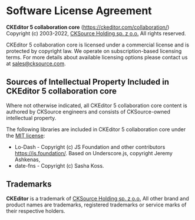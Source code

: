 Software License Agreement
==========================

**CKEditor 5 collaboration core** (https://ckeditor.com/collaboration/)<br>
Copyright (c) 2003-2022, [CKSource Holding sp. z o.o.](https://cksource.com) All rights reserved.

CKEditor 5 collaboration core is licensed under a commercial license and is protected by copyright law.
We operate on subscription-based licensing terms. For more details about available licensing options please contact us at sales@cksource.com.

Sources of Intellectual Property Included in CKEditor 5 collaboration core
--------------------------------------------------------------------------

Where not otherwise indicated, all CKEditor 5 collaboration core content is authored by CKSource engineers and consists of CKSource-owned intellectual property.

The following libraries are included in CKEditor 5 collaboration core under the [MIT license](https://opensource.org/licenses/MIT):

* Lo-Dash - Copyright (c) JS Foundation and other contributors https://js.foundation/. Based on Underscore.js, copyright Jeremy Ashkenas,
* date-fns - Copyright (c) Sasha Koss.

Trademarks
----------

**CKEditor** is a trademark of [CKSource Holding sp. z o.o.](https://cksource.com) All other brand and product names are trademarks, registered trademarks or service marks of their respective holders.
